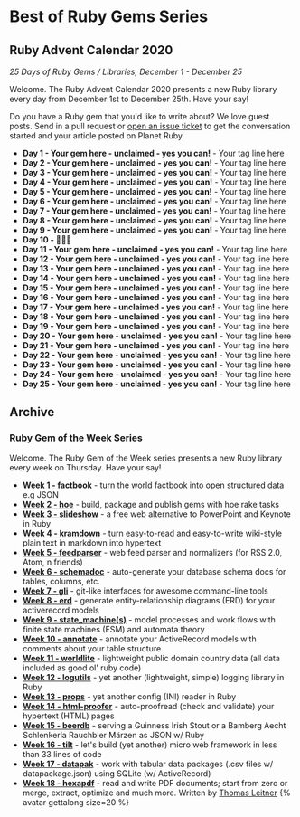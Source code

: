 # Best of Ruby Gems Series


## Ruby Advent Calendar 2020

_25 Days of Ruby Gems / Libraries, December 1 - December 25_


Welcome. The Ruby Advent Calendar 2020
presents a new Ruby library every day
from December 1st to December 25th.
Have your say!

Do you have a Ruby gem that you'd like to write about?
We love guest posts. Send in a pull request or
[open an issue ticket](https://github.com/planetruby/gems/issues)
to get the conversation started and your article posted
on Planet Ruby.



- **Day 1 - Your gem here - unclaimed - yes you can!** - Your tag line here
- **Day 2 - Your gem here - unclaimed - yes you can!** - Your tag line here
- **Day 3 - Your gem here - unclaimed - yes you can!** - Your tag line here
- **Day 4 - Your gem here - unclaimed - yes you can!** - Your tag line here
- **Day 5 - Your gem here - unclaimed - yes you can!** - Your tag line here
- **Day 6 - Your gem here - unclaimed - yes you can!** - Your tag line here
- **Day 7 - Your gem here - unclaimed - yes you can!** - Your tag line here
- **Day 8 - Your gem here - unclaimed - yes you can!** - Your tag line here
- **Day 9 - Your gem here - unclaimed - yes you can!** - Your tag line here
- **Day 10 - :gift::gift::gift:**
- **Day 11 - Your gem here - unclaimed - yes you can!** - Your tag line here
- **Day 12 - Your gem here - unclaimed - yes you can!** - Your tag line here
- **Day 13 - Your gem here - unclaimed - yes you can!** - Your tag line here
- **Day 14 - Your gem here - unclaimed - yes you can!** - Your tag line here
- **Day 15 - Your gem here - unclaimed - yes you can!** - Your tag line here
- **Day 16 - Your gem here - unclaimed - yes you can!** - Your tag line here
- **Day 17 - Your gem here - unclaimed - yes you can!** - Your tag line here
- **Day 18 - Your gem here - unclaimed - yes you can!** - Your tag line here
- **Day 19 - Your gem here - unclaimed - yes you can!** - Your tag line here
- **Day 20 - Your gem here - unclaimed - yes you can!** - Your tag line here
- **Day 21 - Your gem here - unclaimed - yes you can!** - Your tag line here
- **Day 22 - Your gem here - unclaimed - yes you can!** - Your tag line here
- **Day 23 - Your gem here - unclaimed - yes you can!** - Your tag line here
- **Day 24 - Your gem here - unclaimed - yes you can!** - Your tag line here
- **Day 25 - Your gem here - unclaimed - yes you can!** - Your tag line here





## Archive

### Ruby Gem of the Week Series

Welcome. The Ruby Gem of the Week series
presents a new Ruby library every week on Thursday.
Have your say!

<!--
Do you have a Ruby gem that you'd like to write about?
We love guest posts. Send in a pull request or
[open an issue ticket](https://github.com/planetruby/gems/issues)
to get the conversation started and your article posted on Planet Ruby.
-->

- [**Week 1 - factbook**](week/01-factbook.md) - turn the world factbook into open structured data e.g JSON
- [**Week 2 - hoe**](week/02-hoe.md) - build, package and publish gems with hoe rake tasks
- [**Week 3 - slideshow**](week/03-slideshow.md) - a free web alternative to PowerPoint and Keynote in Ruby
- [**Week 4 - kramdown**](week/04-kramdown.md) - turn easy-to-read and easy-to-write wiki-style plain text in markdown into hypertext
- [**Week 5 - feedparser**](week/05-feedparser.md) - web feed parser and normalizers (for RSS 2.0, Atom, n friends)
- [**Week 6 - schemadoc**](week/06-schemadoc.md) - auto-generate your database schema docs for tables, columns, etc.
- [**Week 7 - gli**](week/07-gli.md) - git-like interfaces for awesome command-line tools
- [**Week 8 - erd**](week/08-erd.md) - generate entity-relationship diagrams (ERD) for your activerecord models
- [**Week 9 - state_machine(s)**](week/09-state-machine.md) - model processes and work flows with finite state machines (FSM) and automata theory
- [**Week 10 - annotate**](week/10-annotate.md) - annotate your ActiveRecord models with comments about your table structure
- [**Week 11 - worldlite**](week/11-worldlite.md) - lightweight public domain country data (all data included as good ol' ruby code)
- [**Week 12 - logutils**](week/12-logutils.md) - yet another (lightweight, simple) logging library in Ruby
- [**Week 13 - props**](week/13-props.md) - yet another config (INI) reader in Ruby
- [**Week 14 - html-proofer**](week/14-html-proofer.md) - auto-proofread (check and validate) your hypertext (HTML) pages
- [**Week 15 - beerdb**](week/15-beerdb.md)  - serving a Guinness Irish Stout or a Bamberg Aecht Schlenkerla Rauchbier Märzen as JSON w/ Ruby
- [**Week 16 - tilt**](week/16-tilt.md) - let's build (yet another) micro web framework in less than 33 lines of code
- [**Week 17 - datapak**](week/17-datapak.md) - work with tabular data packages (.csv files w/ datapackage.json) using SQLite (w/ ActiveRecord)
- [**Week 18 - hexapdf**](week/18-hexapdf.md) - read and write PDF documents; start from zero or merge, extract, optimize and much more. Written by [Thomas Leitner](https://rubygems.org/profiles/gettalong)  {% avatar gettalong size=20 %}


